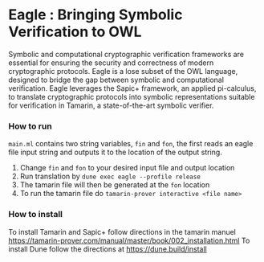 # Eagle : Bringing Symbolic Verification to OWL
Symbolic and computational cryptographic verification frameworks are essential for ensuring the security and
correctness of modern cryptographic protocols. Eagle is a lose subset of the OWL language,
designed to bridge the gap between symbolic and computational verification. Eagle leverages the Sapic+
framework, an applied pi-calculus, to translate cryptographic protocols into symbolic representations suitable
for verification in Tamarin, a state-of-the-art symbolic verifier.
### How to run
```main.ml``` contains two string variables, ```fin``` and ```fon```, the first reads an eagle file input string and outputs it to the location of the output string.
1. Change ```fin``` and ```fon``` to your desired input file and output location
2. Run translation by ```dune exec eagle --profile release```
3. The tamarin file will then be generated at the ```fon``` location  
4. To run the tamarin file do ```tamarin-prover interactive <file name>```
### How to install
To install Tamarin and Sapic+ follow directions in the tamarin manuel https://tamarin-prover.com/manual/master/book/002_installation.html 
To install Dune follow the directions at https://dune.build/install